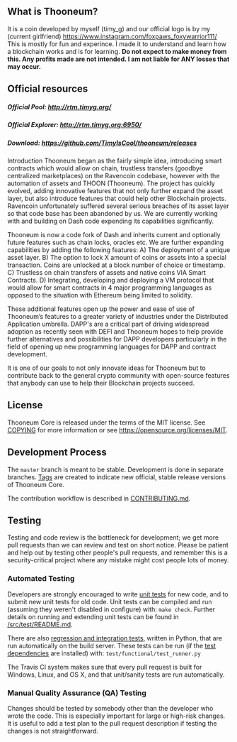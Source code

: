
What is Thooneum?
-------------
It is a coin developed by myself (timy_g) and our official logo is by my (current girlfriend) https://www.instagram.com/foxpaws_foxywarrior111/ This is mostly for fun and experince. I made it to understand and learn how a blockchain works and is for learning. **Do not expect to make money from this. Any profits made are not intended. I am not liable for ANY losses that may occur.**

Official resources
-------------
##### Official Pool: http://rtm.timyg.org/
##### Official Explorer: http://rtm.timyg.org:6950/
##### Download: https://github.com/TimyIsCool/thooneum/releases


Introduction
Thooneum began as the fairly simple idea, introducing smart contracts which would allow on chain, trustless transfers (goodbye centralized marketplaces) on the Ravencoin codebase, however with the automation of assets and THOON (Thooneum). 
The project has quickly evolved, adding innovative features that not only further expand the asset layer, but also introduce features that could help other Blockchain projects. Ravencoin unfortunately suffered several serious breaches of its asset layer so that code base has been abandoned by us. We are currently working with and building on Dash code expending its capabilities significantly.

Thooneum is now a code fork of Dash and inherits current and optionally future features such as chain locks, oracles etc. We are further expanding capabilities by adding the following features:
A)	The deployment of a unique asset layer.
B)	The option to lock X amount of coins or assets into a special transaction. Coins are unlocked at a block number of choice or timestamp.
C)	Trustless on chain transfers of assets and native coins VIA Smart Contracts.
D)	Integrating, developing and deploying a VM protocol that would allow for smart contracts in 4 major programming languages as opposed to the situation with Ethereum being limited to solidity.

These additional features open up the power and ease of use of Thooneum’s features to a greater variety of industries under the Distributed Application umbrella. DAPP's are a critical part of driving widespread adoption as recently seen with DEFI and Thooneum hopes to help provide further alternatives and possibilities for DAPP developers particularly in the field of opening up new programming languages for DAPP and contract development.

It is one of our goals to not only innovate ideas for Thooneum but to contribute back to the general crypto community with open-source features that anybody can use to help their Blockchain projects succeed.


License
-------

Thooneum Core is released under the terms of the MIT license. See [COPYING](COPYING) for more
information or see https://opensource.org/licenses/MIT.

Development Process
-------------------

The `master` branch is meant to be stable. Development is done in separate branches.
[Tags](https://github.com/CarterSullivan/thooneum/tags) are created to indicate new official,
stable release versions of Thooneum Core.

The contribution workflow is described in [CONTRIBUTING.md](CONTRIBUTING.md).

Testing
-------

Testing and code review is the bottleneck for development; we get more pull
requests than we can review and test on short notice. Please be patient and help out by testing
other people's pull requests, and remember this is a security-critical project where any mistake might cost people
lots of money.

### Automated Testing

Developers are strongly encouraged to write [unit tests](src/test/README.md) for new code, and to
submit new unit tests for old code. Unit tests can be compiled and run
(assuming they weren't disabled in configure) with: `make check`. Further details on running
and extending unit tests can be found in [/src/test/README.md](/src/test/README.md).

There are also [regression and integration tests](/test), written
in Python, that are run automatically on the build server.
These tests can be run (if the [test dependencies](/test) are installed) with: `test/functional/test_runner.py`

The Travis CI system makes sure that every pull request is built for Windows, Linux, and OS X, and that unit/sanity tests are run automatically.

### Manual Quality Assurance (QA) Testing

Changes should be tested by somebody other than the developer who wrote the
code. This is especially important for large or high-risk changes. It is useful
to add a test plan to the pull request description if testing the changes is
not straightforward.
